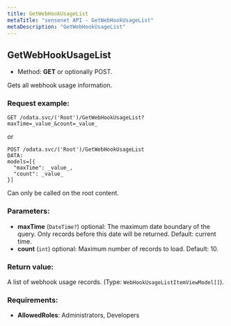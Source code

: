 ```yaml
---
title: GetWebHookUsageList
metaTitle: "sensenet API - GetWebHookUsageList"
metaDescription: "GetWebHookUsageList"
---
```


## GetWebHookUsageList
- Method: **GET** or optionally POST.

Gets all webhook usage information.

### Request example:

```
GET /odata.svc/('Root')/GetWebHookUsageList?maxTime=_value_&count=_value_
```
or
```
POST /odata.svc/('Root')/GetWebHookUsageList
DATA:
models=[{
  "maxTime": _value_, 
  "count": _value_
}]
```
Can only be called on the root content.
### Parameters:
- **maxTime** (`DateTime?`) optional: The maximum date boundary of the query. Only records before this date
 will be returned. Default: current time.
- **count** (`int`) optional: Maximum number of records to load. Default: 10.

### Return value:
A list of webhook usage records. (Type: `WebHookUsageListItemViewModel[]`).

### Requirements:
- **AllowedRoles**: Administrators, Developers

